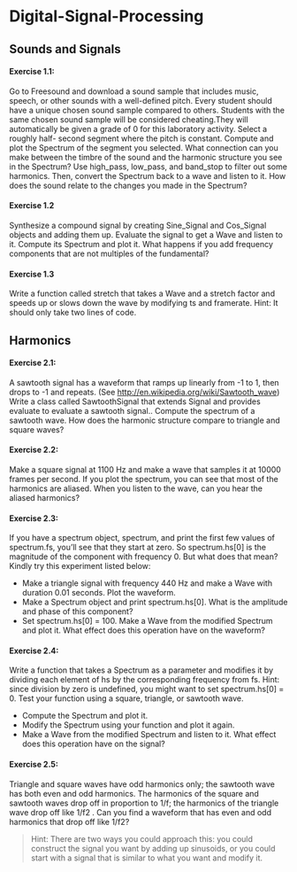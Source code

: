 # Digital-Signal-Processing

## Sounds and Signals
#### Exercise 1.1:
Go to Freesound and download a sound sample that includes music, speech, or other
sounds with a well-defined pitch. Every student should have a unique chosen sound sample
compared to others. Students with the same chosen sound sample will be considered cheating.They will automatically be given a grade of 0 for this laboratory activity. Select a roughly half-
second segment where the pitch is constant. Compute and plot the Spectrum of the segment you selected. What connection can you make between the timbre of the sound and the harmonic
structure you see in the Spectrum? Use high_pass, low_pass, and band_stop to filter out some harmonics. Then, convert the Spectrum back to a wave and listen to it. How does the sound relate to the changes you made in the Spectrum?

#### Exercise 1.2
Synthesize a compound signal by creating Sine_Signal and Cos_Signal objects and
adding them up. Evaluate the signal to get a Wave and listen to it. Compute its Spectrum and
plot it. What happens if you add frequency components that are not multiples of the
fundamental?

#### Exercise 1.3
Write a function called stretch that takes a Wave and a stretch factor and speeds up or
slows down the wave by modifying ts and framerate.
Hint: It should only take two lines of code.

## Harmonics

#### Exercise 2.1:
A sawtooth signal has a waveform that ramps up linearly from -1 to 1, then drops to -1
and repeats. (See http://en.wikipedia.org/wiki/Sawtooth_wave)
Write a class called SawtoothSignal that extends Signal and provides evaluate to
evaluate a sawtooth signal..
Compute the spectrum of a sawtooth wave. How does the harmonic structure compare
to triangle and square waves?

#### Exercise 2.2:
Make a square signal at 1100 Hz and make a wave that samples it at 10000 frames per
second. If you plot the spectrum, you can see that most of the harmonics are aliased. When you
listen to the wave, can you hear the aliased harmonics?

#### Exercise 2.3:
If you have a spectrum object, spectrum, and print the first few values of spectrum.fs,
you’ll see that they start at zero. So spectrum.hs[0] is the magnitude of the component with
frequency 0. But what does that mean?
Kindly try this experiment listed below:
* Make a triangle signal with frequency 440 Hz and make a Wave with duration 0.01 seconds.
Plot the waveform.
*  Make a Spectrum object and print spectrum.hs[0]. What is the amplitude and phase of this
component?
*  Set spectrum.hs[0] = 100. Make a Wave from the modified Spectrum and plot it. What
effect does this operation have on the waveform?

#### Exercise 2.4:
Write a function that takes a Spectrum as a parameter and modifies it by dividing each
element of hs by the corresponding frequency from fs.
Hint: since division by zero is undefined, you might want to set spectrum.hs[0] = 0.
Test your function using a square, triangle, or sawtooth wave.
*  Compute the Spectrum and plot it.
*  Modify the Spectrum using your function and plot it again.
*  Make a Wave from the modified Spectrum and listen to it. What effect does this operation
have on the signal?

#### Exercise 2.5:
Triangle and square waves have odd harmonics only; the sawtooth wave has both even
and odd harmonics. The harmonics of the square and sawtooth waves drop off in proportion to
1/f; the harmonics of the triangle wave drop off like 1/f2 . Can you find a waveform that has even and odd harmonics that drop off like 1/f2?

> Hint: There are two ways you could approach this: you could construct the signal you
want by adding up sinusoids, or you could start with a signal that is similar to what you want
and modify it.
